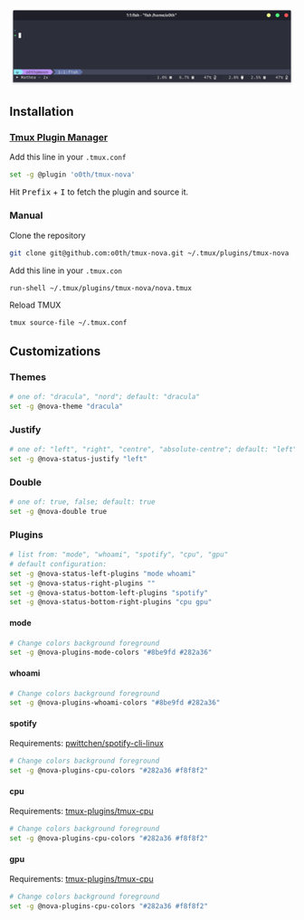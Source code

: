 <p align="center">
  <a>
    <img src="/assets/screenshot.png" alt="screenshot">
  </a>
</p>

## Installation


### [Tmux Plugin Manager](https://github.com/tmux-plugins/tpm)

Add this line in your `.tmux.conf`

```bash
set -g @plugin 'o0th/tmux-nova'
```

Hit <kbd>Prefix</kbd> + <kbd>I</kbd> to fetch the plugin and source it.

### Manual

Clone the repository

```bash
git clone git@github.com:o0th/tmux-nova.git ~/.tmux/plugins/tmux-nova
```

Add this line in your `.tmux.con`

```bash
run-shell ~/.tmux/plugins/tmux-nova/nova.tmux
```

Reload TMUX

```bash
tmux source-file ~/.tmux.conf
```

## Customizations

### Themes

```bash
# one of: "dracula", "nord"; default: "dracula"
set -g @nova-theme "dracula"
```

### Justify

```bash
# one of: "left", "right", "centre", "absolute-centre"; default: "left"
set -g @nova-status-justify "left"
```

### Double

```bash
# one of: true, false; default: true
set -g @nova-double true
```

### Plugins

```bash
# list from: "mode", "whoami", "spotify", "cpu", "gpu"
# default configuration:
set -g @nova-status-left-plugins "mode whoami"
set -g @nova-status-right-plugins ""
set -g @nova-status-bottom-left-plugins "spotify"
set -g @nova-status-bottom-right-plugins "cpu gpu"
```

#### mode

```bash
# Change colors background foreground
set -g @nova-plugins-mode-colors "#8be9fd #282a36"
```

#### whoami

```bash
# Change colors background foreground
set -g @nova-plugins-whoami-colors "#8be9fd #282a36"
```

#### spotify

Requirements: [pwittchen/spotify-cli-linux](https://github.com/pwittchen/spotify-cli-linux)

```bash
# Change colors background foreground
set -g @nova-plugins-cpu-colors "#282a36 #f8f8f2"
```

#### cpu

Requirements: [tmux-plugins/tmux-cpu](https://github.com/tmux-plugins/tmux-cpu)

```bash
# Change colors background foreground
set -g @nova-plugins-cpu-colors "#282a36 #f8f8f2"
```

#### gpu

Requirements: [tmux-plugins/tmux-cpu](https://github.com/tmux-plugins/tmux-cpu)

```bash
# Change colors background foreground
set -g @nova-plugins-cpu-colors "#282a36 #f8f8f2"
```

